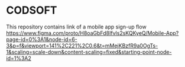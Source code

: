 # CODSOFT
This repository contains link of a mobile app sign-up flow
https://www.figma.com/proto/H8oaGbFd8Ifvls2sKQKyeQ/Mobile-App?page-id=0%3A1&node-id=6-3&p=f&viewport=141%2C221%2C0.6&t=mMejKBzfR9a0OgTs-1&scaling=scale-down&content-scaling=fixed&starting-point-node-id=1%3A2
